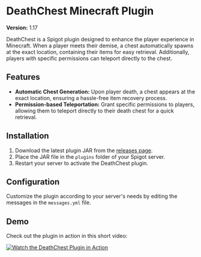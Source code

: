 # DeathChest Minecraft Plugin

**Version:** 1.17

DeathChest is a Spigot plugin designed to enhance the player experience in Minecraft. When a player meets their demise, a chest automatically spawns at the exact location, containing their items for easy retrieval. Additionally, players with specific permissions can teleport directly to the chest.

## Features

- **Automatic Chest Generation:** Upon player death, a chest appears at the exact location, ensuring a hassle-free item recovery process.
- **Permission-based Teleportation:** Grant specific permissions to players, allowing them to teleport directly to their death chest for a quick retrieval.

## Installation

1. Download the latest plugin JAR from the [releases page](https://github.com/PancakeTaste/DeathChest/releases).
2. Place the JAR file in the `plugins` folder of your Spigot server.
3. Restart your server to activate the DeathChest plugin.

## Configuration

Customize the plugin according to your server's needs by editing the messages in the `messages.yml` file.

## Demo

Check out the plugin in action in this short video:

[![Watch the DeathChest Plugin in Action](https://img.youtube.com/vi/VThV7WZ8rD8/0.jpg)](https://www.youtube.com/watch?v=VThV7WZ8rD8)
